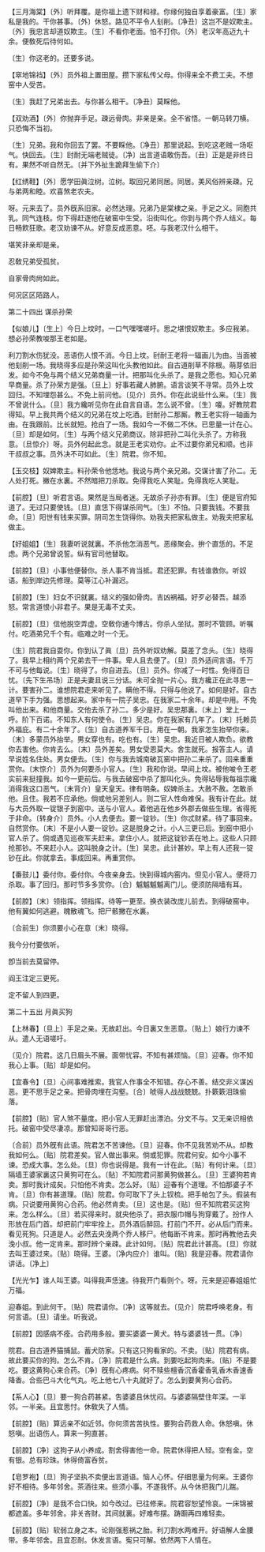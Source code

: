 <!-- { "loadSidebar": true } -->
【三月海棠】〔外〕听拜覆。是你祖上遗下财和禄。你缘何独自享着豪富。〔生〕家私是我的。干你甚事。〔外〕休怒。路见不平令人刬削。〔净丑〕这岂不是奴欺主。〔外〕我忠言却道奴欺主。〔生〕不看你老面。怕不打你。〔外〕老汉年高迈九十余。便敎死后待何如。

〔生〕你这老的。还要多说。 

【窣地锦裆】〔外〕员外祖上置田屋。攒下家私传父母。你得来全不费工夫。不想窑中人受苦。

〔生〕我赶了兄弟出去。与你甚么相干。〔净丑〕莫睬他。 

【双劝酒】〔外〕你抛弃手足。疎远骨肉。非亲是亲。全不省悟。一朝马转刀横。只恐悔不当初。

〔生〕兄弟。我和你回去了罢。不要睬他。〔净丑〕那里说起。到吃这老贼一场呕气。快回去。〔生〕尀耐无端老贼徒。〔净〕出言道语敢伤吾。〔丑〕正是是非终日有。果然不听自然无。〔并下外扯生跪拜生偷下介〕 

【红绣鞋】〔外〕愿学田眞泣树。泣树。取回兄弟同居。同居。美风俗辨亲疎。兄与弟两和睦。欢喜煞老农夫。

呀。元来去了。员外旣系旧家。必然达理。兄弟乃是棠棣之亲。手足之义。同胞共乳。同气连枝。你下得赶逐他在破窑中生受。沿街叫化。你到与两个乔人结义。每日畅飮狂歌。老汉劝谏不从。好意反成恶意。呸。与我老汉什么相干。 

堪笑非亲却是亲。



忍敎兄弟受孤贫。

自家骨肉尙如此。



何况区区陌路人。 

第二十四出
谋杀孙荣

【似娘儿】〔生上〕今日上坟时。一口气嘿嘿嗟吁。思之堪恨奴欺主。多应我弟。想必孙荣教唆那王老如是。

利刀割水伤犹没。恶语伤人恨不消。今日上坟。尀耐王老将一辐画儿为由。当面被他刬削一场。我晓得多应是孙荣这叫化头教他如此。自古道削草不除根。萌芽依旧发。如今不免与两个结义兄弟商量一计。把那叫化头杀了。是我之愿也。知心兄弟早商量。杀了孙荣方是强。〔旦上〕好事若藏人肺腑。语言谈笑不寻常。员外上坟回归。不知埋怨甚么。不免上前问他。〔见介〕员外。你在此说些什么来。〔生〕我不曾说什么。〔旦〕我方纔听见你在此自言自语。怎么说不曾。〔生〕嗄。好教院君得知。早上我共两个结义的兄弟在坟上吃酒。尀耐孙二那厮。教王老实将一轴画为由。在我跟前。比长就短。抢白了一场。我如今一不做二不休。已思量一计在心。〔旦〕却是如何。〔生〕与两个结义兄弟商议。除非把孙二叫化头杀了。方称我意。〔旦惊介〕呀。员外何起此念。就是王老实劝你。止不过要你弟兄和顺。也非干叔叔之事。员外决不可如此。〔生〕院君。你不知。 

【玉交枝】奴婢欺主。料孙荣令他恁地。我说与两个亲兄弟。交谋计害了孙二。无人处打死。撇在水裏。不然暗把刀杀取。免得我吃人笑耻。免得我吃人笑耻。

【前腔】〔旦〕听君言语。果然是当局者迷。无故杀子孙亦有罪。〔生〕便是官府知道了。无过只要使钱。〔旦〕直恁下得谋杀同气。〔生〕不怕。只要我钱。不要我命。〔旦〕阳世有钱来买罪。阴司怎生饶得你。劝我夫把家私做主。劝我夫把家私做主。

【好姐姐】〔生〕我妻听说就裏。不杀他怎消恶气。恶缘聚会。拚个直恁的。不足虑。两个兄弟曾说誓。纵有官司他替取。

【前腔】〔旦〕小事他便替你。杀人事不肯当抵。君还犯罪。有钱谁救你。听奴语。船到岸边先修理。莫等江心补漏迟。

【前腔】〔生〕妇女不识就裏。结义的强如骨肉。吉凶祸福。好歹必替吾。越添怒。常言道恨小非君子。果是无毒不丈夫。

【前腔】〔旦〕信他脱空弄虚。空敎你通今博古。你杀人坐狱。那时不管顾。听嘱付。吃酒弟兄千个有。临难之时一个无。

〔生〕院君我自耍你。你到认了眞〔旦〕员外听奴劝解。莫差了念头。〔生〕晓得了。我早上相约两个兄弟去干一件事。卑人且去便了。〔旦〕员外适间言语。千万不可与他每说。〔生〕晓得了。你自进去。〔旦〕员外。你减了一时性。免得百日忧。〔先下生吊场〕正是夫妻且说三分话。未可全抛一片心。我方纔正在此寻思一计。要害孙二。谁想院君走来听见了。瞒他不得。只得与他说了。如何是好。自古道早下手为强。思想起来。家中有一院子吴忠。在我家二十余年。却是中用。不免叫他出来。和他商量。交他去杀了孙二。多少是好。吴忠那裏。〔末上〕堂上一呼。阶下百诺。不知东人有何使令。〔生〕吴忠。你在我家有几年了。〔末〕托赖员外福庇。有二十余年了。〔生〕自古道养军千日。用在一朝。我家怎生抬举你来。〔末〕多蒙员外抬举。男女穿也有。吃也有。〔生〕吴忠。我近日被人欺负。欲教你去害他。你肯去么。〔末〕员外差矣。男女受恩莫大。舍生就死。报答主人。请早说姓名住处。男女便去。〔生〕你与我去城南破瓦窑中把孙二来杀了。回来重重赏你。〔末惊介〕员外为何要杀小官人。〔生〕我和你说。早间上坟。被他唆令王老实前来挺撞我。如今一更前后。与我去破窑中杀了那叫化头。免得玷辱我每祖宗纔消得我这口恶气。〔末背介〕皇天皇天。律有明条。奴婢杀主。大赦不赦。怎敢杀他。且住。我若不应承他。倘或他另差别人。则二官人性命难保。我有计在此。就与大员外取一锭银子到窑中。送与小官人。着他逃在他乡外郡去做些生理。省得死于非命。〔转身介〕员外。小人去便去。要一锭钞。〔生〕你忒财紧。待了事回来。自然赏你。〔末〕不是小人要一锭钞。这是脱身之计。小人三更已后。到窑中把小官人杀了。倘或遇见巡夜军夫赶来。拿住小人。就把这锭钞丢在地上。这些人只顾抢那钞。不来赶小人。这叫脱身之计。〔生〕吴忠。此计甚妙。早上有人还我一锭钞在此。你就拿去。事成回来。再重赏你。 

【番鼓儿】委付你。委付你。今夜亲身去。快到得城内窑内。但见小官人。便将刀杀取。事了回归。那时节多多赏你。〔合〕魆魆魆魆离门儿。便须防隔墙有耳。

【前腔】〔末〕领指挥。领指挥。待等一更至。换衣装改庞儿前去。到得破窑中。他有翼如何逃避。魄散魂飞。把尸骸撇在水裏。

〔合前生〕你须要小心在意〔末〕晓得。 

我今分付要依听。



卽当前去莫留停。

阎王注定三更死。



定不留人到四更。 

第二十五出
月眞买狗

【上林春】〔旦上〕手足之亲。无故赶出。今日裏又生恶意。〔贴上〕娘行力谏不从。遣人无语嗟吁。

〔见介〕院君。这几日眉头不展。面带忧容。不知有甚烦恼。〔旦〕迎春。你不知我心上事。〔贴〕却是如何。 

【宜春令】〔旦〕心间事难推索。我官人作事全不知错。存心不善。结交非义谋凶恶。更不思手足之亲。把骨肉埋在沟壑。〔合〕唬得人战战兢兢。扑簌簌泪珠偷落。

【前腔】〔贴〕官人煞不量度。把小官人无罪赶出漂泊。分文不与。又无亲识相依托。破窑中受尽凄凉。那曾知哥哥行恶。

〔合前〕员外旣有此语。院君怎不苦谏他。〔旦〕迎春。你不见我苦劝不从。却教我如何么。〔贴〕院君差矣。官人做出事来。倘或犯罪。院君何安。如今小事不谏。恐成大事。怎么处。〔旦〕你也说得是。我有一计在此。〔贴〕有何计来。〔旦〕隔墙王婆家裏这只黄狗可在么。〔贴〕不知院君问那黄狗做甚么。〔旦〕王婆狗若肯卖。那时我计成矣。只怕他不肯卖。怎么好。〔贴〕迎春有个道理。不怕那婆子不肯。〔旦〕你有甚道理。〔贴〕院君。你可取下了头上钗梳。把手帕包了头。假装有病。只说要用黄狗心合药。他必然肯卖。〔旦〕这也是。〔贴〕但不知院君买这狗来。怎么样么。〔旦〕若买得来时。就央他杀了。把衣服巾帽与狗穿戴了。扮作人形放在后门首。却把前门牢牢拴上。员外酒后醉回。打前门不开。必从后门而来。看见死狗。只道是人。必然去央浼两个乔人移尸。他每断不肯来。那时再教他去央浼小叔。他一定肯来。那时辨个亲疎。此计如何。〔贴〕院君此计甚高。〔旦〕你就去叫王婆过来。〔贴〕晓得。王婆。〔净内应介〕谁叫。〔贴〕我是迎春。院君请你讲话。〔净上〕 

【光光乍】谁人叫王婆。叫得我声恁速。待我开门看则个。呀。元来是迎春姐姐忙万福。

迎春姐。到此何干。〔贴〕院君请你。〔净〕这等就去。〔见介〕院君呼唤老身。有何言语。〔旦〕请坐。听我说。 

【前腔】因感病不痊。合药用多般。要买婆婆一黄犬。特与婆婆钱一贯。〔净〕 

院君。自古道养猫捕鼠。蓄犬防家。只有这只狗看家的。不卖。〔贴〕院君有病。故此要买你的狗。怎么不肯。〔净〕院君是什么病。到要吃起狗肉来。〔贴〕不是要吃。要这黄狗心来合药。〔净〕旣有心疼病。何不赎些檀香沉香霍香乳香木香速香降香。合些巴斗大化气丸。吃上他七八十丸就好了。怎么到要黄狗心合药。 

【系人心】〔旦〕要一狗合药甚紧。吿婆婆且休忧闷。与婆婆隔壁住年深。一半邻。一半亲。且宜思忖。休敎失了人情。

【前腔】〔贴〕算远亲不如近邻。你何须苦苦执性。要狗合药救人命。休怒嗔。休怒嗔。出语伤人。算来一狗直甚。

【前腔】〔净〕这狗子从小养成。割舍得害他一命。院君休得把人轻。空有金。空有银。总有珍珠。休得倚富呑贫。

【皂罗袍】〔旦〕狗子坚执不卖便出言道语。恼人心怀。仔细思量为何来。王婆你好不相待。多年邻舍。茶酒往来。些须小事。不遂我怀。从今休把我门儿踹。

【前腔】〔净〕是我不合口快。如今改过。已往修来。院君容恕望怜哀。一床锦被都遮盖。多年邻舍。非关吝财。其间就裏。好难布摆。踌蹰再四难轻卖。

【前腔】〔贴〕软弱立身之本。论刚强惹祸之胎。利刀割水两难开。好语解人金腰带。多年邻舍。且宜忍耐。休发言语。寃只可解。依然两下人情在。

